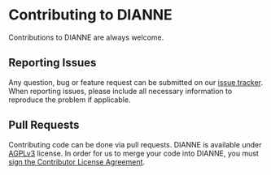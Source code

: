 # Contributing to DIANNE

Contributions to DIANNE are always welcome.

## Reporting Issues

Any question, bug or feature request can be submitted on our [issue tracker](https://github.com/ibcn-cloudlet/dianne/issues). When reporting issues, please include all necessary information to reproduce the problem if applicable.

## Pull Requests

Contributing code can be done via pull requests. DIANNE is available under [AGPLv3](https://github.com/ibcn-cloudlet/dianne/blob/master/LICENSE) license. In order for us to merge your code into DIANNE, you must <a href="https://www.clahub.com/agreements/ibcn-cloudlet/dianne">sign the Contributor License Agreement</a>.

